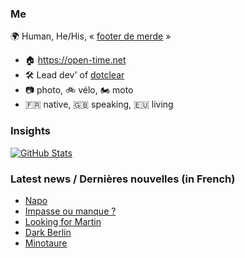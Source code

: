 ### Me

🌍 Human, He/His, « [footer de merde](https://open-time.net/post/2013/07/17/La-veritable-histoire-du-Footer-de-merde-) » 
* 🏠 https://open-time.net 
* 🛠️ Lead dev' of [dotclear](https://git.dotclear.org/dev/dotclear)
* 📷 photo, 🚲 vélo, 🏍️ moto 
* 🇫🇷 native, 🇬🇧 speaking, 🇪🇺 living

### Insights

[![GitHub Stats](https://github-readme-stats-sigma-five.vercel.app/api?username=franck-paul)](https://github.com/franck-paul)

### Latest news / Dernières nouvelles (in French)

<!-- BLOG-POST-LIST:START -->
- [Napo](https://open-time.net/post/2024/02/28/Napo)
- [Impasse ou manque ?](https://open-time.net/post/2024/02/27/Impasse-ou-manque)
- [Looking for Martin](https://open-time.net/post/2024/02/26/Looking-for-Martin)
- [Dark Berlin](https://open-time.net/post/2024/02/25/Dark-Berlin)
- [Minotaure](https://open-time.net/post/2024/02/24/Minotaure)
<!-- BLOG-POST-LIST:END -->
